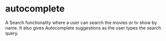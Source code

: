 # autocomplete
A Search functionality where a user can search the movies or tv show by name. It also gives Autocomplete suggestions as the user types the search query.
